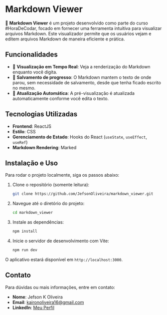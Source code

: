 # Markdown Viewer

🚀 **Markdown Viewer** é um projeto desenvolvido como parte do curso #HoraDeCodar, focado em fornecer uma ferramenta intuitiva para visualizar arquivos Markdown. Este visualizador permite que os usuários vejam e editem arquivos Markdown de maneira eficiente e prática.

## Funcionalidades

- 📄 **Visualização em Tempo Real**: Veja a renderização do Markdown enquanto você digita.
- 📂 **Salvamento de progresso**: O Markdown mantem o texto de onde parou, sem necessidade de salvamento, desde que tenha ficado escrito no mesmo.
- 🔄 **Atualização Automática**: A pré-visualização é atualizada automaticamente conforme você edita o texto.


## Tecnologias Utilizadas

- **Frontend**: ReactJS
- **Estilo**: CSS
- **Gerenciamento de Estado**: Hooks do React (`useState`, `useEffect`, `useRef`)
- **Markdown Rendering**: Marked

## Instalação e Uso

Para rodar o projeto localmente, siga os passos abaixo:

1. Clone o repositório (somente leitura):
   ```sh
   git clone https://github.com/JefsonOliveira/markdown_viewer.git
   ```
2. Navegue até o diretório do projeto:
   ```sh
   cd markdown_viewer
   ```
3. Instale as dependências:
   ```sh
   npm install
   ```
4. Inicie o servidor de desenvolvimento com Vite:
   ```sh
   npm run dev
   ```

O aplicativo estará disponível em `http://localhost:3000`.

## Contato

Para dúvidas ou mais informações, entre em contato:

- **Nome**: Jefson K Oliveira
- **Email**: kaironoliveira16@gmail.com
- **LinkedIn**: [Meu Perfil](https://www.linkedin.com/in/jefson-oliveira-a92a62206/)


